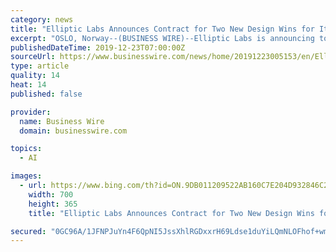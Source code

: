 ```yaml
---
category: news
title: "Elliptic Labs Announces Contract for Two New Design Wins for Its AI Virtual Proximity Sensor Technology INNER BEAUTY"
excerpt: "OSLO, Norway--(BUSINESS WIRE)--Elliptic Labs is announcing today that it has signed a contract for two new design wins. Elliptic’s INNER BEAUTY ® AI Virtual Proximity Sensor™ will be incorporated into two more models of smartphones for a top Asian OEM. “Elliptic Labs is seeing strong growth with the inclusion of its technology in so many ..."
publishedDateTime: 2019-12-23T07:00:00Z
sourceUrl: https://www.businesswire.com/news/home/20191223005153/en/Elliptic-Labs-Announces-Contract-New-Design-Wins
type: article
quality: 14
heat: 14
published: false

provider:
  name: Business Wire
  domain: businesswire.com

topics:
  - AI

images:
  - url: https://www.bing.com/th?id=ON.9DB011209522AB160C7E204D932846C2
    width: 700
    height: 365
    title: "Elliptic Labs Announces Contract for Two New Design Wins for Its AI Virtual Proximity Sensor Technology INNER BEAUTY"

secured: "0GC96A/1JFNPJuYn4F6QpNI5JssXhlRGDxxrH69Ldse1duYiLQmNLOFhof+wmtv/hi8LjBqkiYJyfoaOuW4Q0zUiIfGsF9qbJbjK10zu8gWvrUM8HhDS4hXC1xiN09u5W09CmwXowaF+9KMNxQSxq8BJI9Kg9tO+d+fXdDKXW2aRPw34pHYsMphyzD0xjsDTFItLlBsWMecsPTPPnFkHa1uB0GdB9v1FfDxJuUIvgGrmgXC309hG34+AWYWTr4sonwNSYX4QcwAiX9c7SJPYRA==;lJ8VTpNnyZS5H4Fp11jfQw=="
---
```


